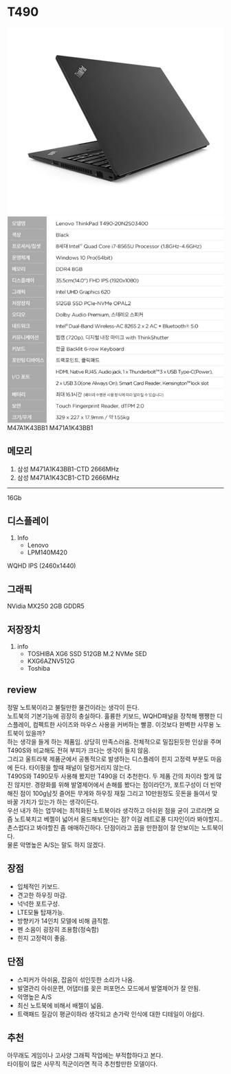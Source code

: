 # T490

![](/resource/img/T490.png)
![](/resource/img/t490_spec.png)
M47A1K43BB1
M471A1K43BB1

## 메모리
1. 삼성 M471A1K43BB1-CTD 2666MHz
2. 삼성 M471A1K43CB1-CTD 2666MHz

----
16Gb


## 디스플레이
1. Info
    - Lenovo
    - LPM140M420

WQHD IPS (2460x1440) 

## 그래픽
NVidia MX250 2GB GDDR5

## 저장장치
1. info
    - TOSHIBA XG6 SSD 512GB M.2 NVMe SED
    - KXG6AZNV512G
    - Toshiba


## review
정말 노트북이라고 불릴만한 물건이라는 생각이 든다.   
노트북의 기본기능에 굉장히 충실하다. 훌륭한 키보드, WQHD패널을 장착해 쨍쨍한 디스플레이, 컴펙트한 사이즈와 마우스 사용을 커버하는 빨콩. 이것보다 완벽한 사무용 노트북이 있을까?  
하는 생각을 들게 하는 제품임. 상당히 만족스러움. 전체적으로 밀집된듯한 인상을 주며 T490S와 비교해도 전혀 부피가 크다는 생각이 들지 않음.  
그리고 울트라북 제품군에서 공통적으로 발생하는 디스플레이 힌지 고정력 부분도 마음에 든다. 타이핑을 할때 패널이 덜렁거리지 않는다.  
T490S와 T490모두 사용해 봤지만 T490을 더 추천한다. 두 제품 간의 차이라 할게 많진 않지만. 경량화를 위해 발열제어에서 손해를 봤다는 점이라던가, 포트구성이 더 빈약해진 점이 100g남짓 즐어든 무게와 하우징 재질 그리고 10만원정도 웃돈을 들여서 맞 바꿀 가치가 있는가 하는 생각이든다.  
우선 내가 하는 업무에는 최적화된 노트북이라 생각하고 아쉬윈 점을 굳이 고르라면 요즘 노트북치고 베젤이 넓어서 올드해보인다는 점? 이걸 레트로풍 디자인이라 봐야할지.. 촌스럽다고 봐야할진 좀 애매하긴하다. 단점이라고 꼽을 만한점이 잘 안보이는 노트북이다.  
물론 악명높은 A/S는 말도 하지 않겠다.

## 장점
- 입체적인 키보드.
- 견고한 하우징 마감.
- 넉넉한 포트구성.
- LTE모듈 탑재가능.
- 방향키가 14인치 모델에 비해 큼직함. 
- 펜 소음이 굉장히 조용함(정숙함)
- 힌지 고정력이 좋음.


## 단점
- 스피커가 아쉬움, 잡음이 섞인듯한 소리가 나옴.
- 발열관리 아쉬운편, 어댑터를 꽂은 퍼포먼스 모드에서 발열제어가 잘 안됨.
- 악명높은 A/S
- 최신 노트북에 비해서 배젤이 넓음.
- 트랙패드 질감이 평균이하라 생각되고 손가락 인식에 대한 디테일이 아쉽다. 


## 추천
아무래도 게임이나 고사양 그래픽 작업에는 부적합하다고 본다.  
타이핑이 많은 사무직 직군이라면 적극 추천할만한 모델이다. 
